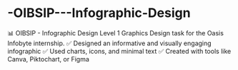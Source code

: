 # -OIBSIP---Infographic-Design
📊 OIBSIP - Infographic Design Level 1 Graphics Design task for the Oasis Infobyte internship. ✅ Designed an informative and visually engaging infographic ✅ Used charts, icons, and minimal text ✅ Created with tools like Canva, Piktochart, or Figma
